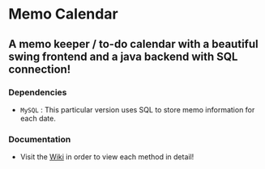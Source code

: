 # Memo Calendar
## A memo keeper / to-do calendar with a beautiful swing frontend and a java backend with SQL connection!

### Dependencies
* `MySQL` : This particular version uses SQL to store memo information for each date.

### Documentation
* Visit the [Wiki](https://github.com/dwatring/Memo-Calendar/wiki) in order to view each method in detail! 
